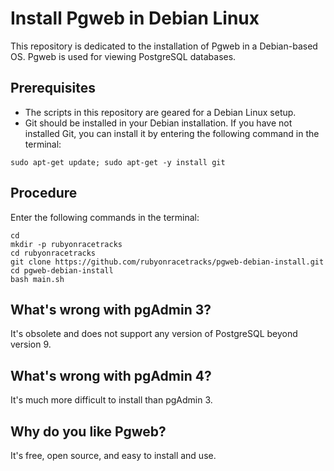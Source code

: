 # Install Pgweb in Debian Linux

This repository is dedicated to the installation of Pgweb in a Debian-based OS.  Pgweb is used for viewing PostgreSQL databases.

## Prerequisites
* The scripts in this repository are geared for a Debian Linux setup.
* Git should be installed in your Debian installation.  If you have not installed Git, you can install it by entering the following command in the terminal:
```
sudo apt-get update; sudo apt-get -y install git
```

## Procedure
Enter the following commands in the terminal:
```
cd
mkdir -p rubyonracetracks
cd rubyonracetracks
git clone https://github.com/rubyonracetracks/pgweb-debian-install.git
cd pgweb-debian-install
bash main.sh
```

## What's wrong with pgAdmin 3?
It's obsolete and does not support any version of PostgreSQL beyond version 9.

## What's wrong with pgAdmin 4?
It's much more difficult to install than pgAdmin 3.

## Why do you like Pgweb?
It's free, open source, and easy to install and use.
